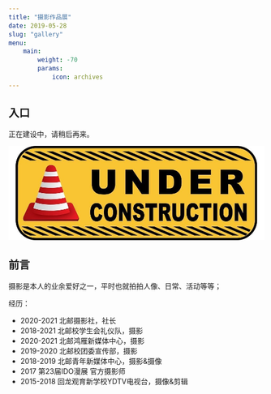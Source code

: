 ```yaml
---
title: "摄影作品展"
date: 2019-05-28
slug: "gallery"
menu:
    main:
        weight: -70
        params: 
            icon: archives
---
```


## 入口

正在建设中，请稍后再来。

<img class="xf-img-2" src="111.jpg">

## 前言

摄影是本人的业余爱好之一，平时也就拍拍人像、日常、活动等等；

经历：

- 2020-2021 北邮摄影社，社长
- 2018-2021 北邮校学生会礼仪队，摄影
- 2020-2021 北邮鸿雁新媒体中心，摄影
- 2019-2020 北邮校团委宣传部，摄影
- 2018-2019 北邮青年新媒体中心，摄影&摄像
- 2017 第23届IDO漫展 官方摄影师
- 2015-2018 回龙观育新学校YDTV电视台，摄像&剪辑
